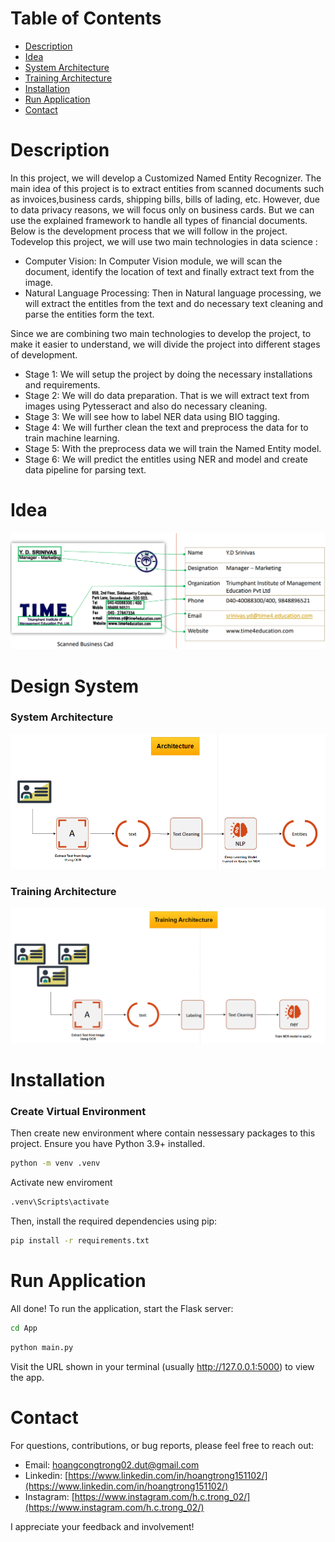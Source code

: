 #    Table of Contents
- [Description](#description)
- [Idea](#idea)
- [System Architecture](#system-architecture)
- [Training Architecture](#training-architecture)
- [Installation](#installation)
- [Run Application](#run-application)
- [Contact](#contact)

# Description
In this project, we will develop a Customized Named Entity Recognizer. The main idea of this project is to extract entities from scanned documents such as invoices,business cards, shipping bills, bills of lading, etc. However, due to data privacy reasons, we will focus only on business cards. But we can use the explained framework to handle all types of financial documents. Below is the development process that we will follow in the project. Todevelop this project, we will use two main technologies in data science :
- Computer Vision: In Computer Vision module, we will scan the document, identify the location of text and finally extract text from the image.
- Natural Language Processing: Then in Natural language processing, we will extract the entitles from the text and do necessary text cleaning and parse the entities form the text.

Since we are combining two main technologies to develop the project, to make it easier to understand, we will divide the project into different stages of development.

- Stage 1: We will setup the project by doing the necessary installations and requirements.
- Stage 2: We will do data preparation. That is we will extract text from images using Pytesseract and also do necessary cleaning.
- Stage 3: We will see how to label NER data using BIO tagging.
- Stage 4: We will further clean the text and preprocess the data for to train machine learning.
- Stage 5: With the preprocess data we will train the Named Entity model.
- Stage 6: We will predict the entitles using NER and model and create data pipeline for parsing
        text.
# Idea
![Idea](./idea.png)
# Design System
### System Architecture
![System Architecture](./architecture.png)
### Training Architecture
![Training Architecture](./training_architecture.png)

# Installation
### Create Virtual Environment
Then create new environment where contain nessessary packages to this project.
Ensure you have Python 3.9+ installed.
```cmd
python -m venv .venv
```
Activate new enviroment
```cmd
.venv\Scripts\activate
```
Then, install the required dependencies using pip:
```cmd
pip install -r requirements.txt
```

# Run Application
All done! To run the application, start the Flask server:
```cmd
cd App
```
```cmd
python main.py
```
Visit the URL shown in your terminal (usually http://127.0.0.1:5000) to view the app.

# Contact
For questions, contributions, or bug reports, please feel free to reach out:

- Email: [hoangcongtrong02.dut@gmail.com](hoangcongtrong02.dut@gmail.com)
- Linkedin: [https://www.linkedin.com/in/hoangtrong151102/](https://www.linkedin.com/in/hoangtrong151102/)
- Instagram: [https://www.instagram.com/h.c.trong_02/](https://www.instagram.com/h.c.trong_02/)

I appreciate your feedback and involvement!




